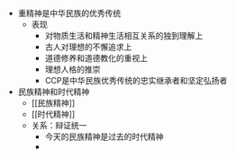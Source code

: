 - 重精神是中华民族的优秀传统
	- 表现
		- 对物质生活和精神生活相互关系的独到理解上
		- 古人对理想的不懈追求上
		- 道德修养和道德教化的重视上
		- 理想人格的推崇
		- CCP是中华民族优秀传统的忠实继承者和坚定弘扬者
- 民族精神和时代精神
	- [[民族精神]]
	- [[时代精神]]
	- 关系：辩证统一
		- 今天的民族精神是过去的时代精神
		-